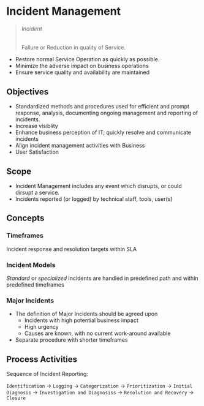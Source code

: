 # Incident Management

> ###### Incident
> Failure or Reduction in quality of Service.

* Restore normal Service Operation as quickly as possible.
* Minimize the adverse impact on business operations
* Ensure service quality and availability are maintained


## Objectives

* Standardized methods and procedures used for efficient and prompt response, analysis, documenting ongoing management and reporting of incidents.
* Increase visiblity
* Enhance business perception of IT; quickly resolve and communicate incidents
* Align incident management activities with Business
* User Satisfaction

## Scope

* Incident Management includes any event which disrupts, or could dirsupt a service.
* Incidents reported (or logged) by technical staff, tools, user(s)

## Concepts

### Timeframes
Incident response and resolution targets within SLA

### Incident Models
_Standard_ or _specialized_ Incidents are handled in predefined path and within predefined timeframes

### Major Incidents
* The definition of Major Incidents should be agreed upon 
	* Incidents with high potential business impact
	* High urgency
	* Causes are known, with no current work-around available
* Separate procedure with shorter timeframes

## Process Activities

Sequence of Incident Reporting:

`Identification` &rarr; `Logging` &rarr; `Categorization` &rarr; `Prioritization` &rarr; `Initial Diagnosis` &rarr; `Investigation and Diagnosiss` &rarr; `Resolution and Recovery` &rarr; `Closure`

